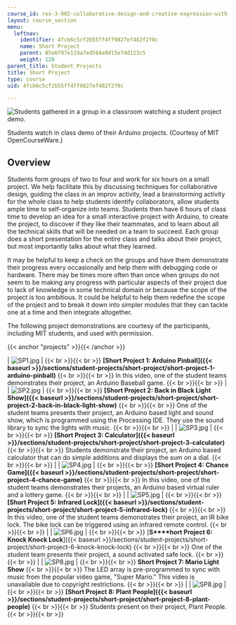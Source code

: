 ```yaml
---
course_id: res-3-002-collaborative-design-and-creative-expression-with-arduino-microcontrollers-january-iap-2017
layout: course_section
menu:
  leftnav:
    identifier: 4fcb6c5cf2b55ff4ff9827ef482f2f0c
    name: Short Project
    parent: 85e6f97e119a7ed584a9d15e7dd123c5
    weight: 120
parent_title: Student Projects
title: Short Project
type: course
uid: 4fcb6c5cf2b55ff4ff9827ef482f2f0c

---
```


![Students gathered in a group in a classroom watching a student project demo.](/coursemedia/res-3-002-collaborative-design-and-creative-expression-with-arduino-microcontrollers-january-iap-2017/77f9f0105243c1a90309c9151b6403c6_ArduinoShortProject.jpg)  

Students watch in class demo of their Arduino projects. (Courtesy of MIT OpenCourseWare.)

Overview
--------

Students form groups of two to four and work for six hours on a small project. We help facilitate this by discussing techniques for collaborative design, guiding the class in an improv activity, lead a brainstorming activity for the whole class to help students identify collaborators, allow students ample time to self-organize into teams. Students then have 6 hours of class time to develop an idea for a small interactive project with Arduino, to create the project, to discover if they like their teammates, and to learn about all the technical skills that will be needed on a team to succeed. Each group does a short presentation for the entire class and talks about their project, but most importantly talks about what they learned.

It may be helpful to keep a check on the groups and have them demonstrate their progress every occasionally and help them with debugging code or hardware. There may be times more often than once when groups do not seem to be making any progress with particular aspects of their project due to lack of knowledge in some technical domain or because the scope of the project is too ambitious. It could be helpful to help them redefine the scope of the project and to break it down into simpler modules that they can tackle one at a time and then integrate altogether.

The following project demonstrations are courtesy of the participants, including MIT students, and used with permission.

{{< anchor "projects" >}}{{< /anchor >}}

| ![SP1.jpg](/coursemedia/res-3-002-collaborative-design-and-creative-expression-with-arduino-microcontrollers-january-iap-2017/65da1e0f4600f611fa0e8f74c21291b3_SP1.jpg) |  {{< br >}}{{< br >}} ﻿**[Short Project 1: Arduino Pinball]({{< baseurl >}}/sections/student-projects/short-project/short-project-1-arduino-pinball)** {{< br >}}{{< br >}} In this video, one of the student teams demonstrates their project, an Arduino Baseball game.   {{< br >}}{{< br >}}  |
| ![SP2.jpg](/coursemedia/res-3-002-collaborative-design-and-creative-expression-with-arduino-microcontrollers-january-iap-2017/d0b8e855e4e30e53ac86d76b5edca16d_SP2.jpg) |  {{< br >}}{{< br >}} ﻿**[Short Project 2: Back in Black Light Show]({{< baseurl >}}/sections/student-projects/short-project/short-project-2-back-in-black-light-show)** {{< br >}}{{< br >}} One of the student teams presents their project, an Arduino based light and sound show, which is programmed using the Processing IDE. They use the sound library to sync the lights with music.   {{< br >}}{{< br >}}  |
| ![SP3.jpg](/coursemedia/res-3-002-collaborative-design-and-creative-expression-with-arduino-microcontrollers-january-iap-2017/fc8ebdfa41caac3c41f70dcf1ec5e91a_SP3.jpg) |  {{< br >}}{{< br >}}  **[Short Project 3: Calculator]({{< baseurl >}}/sections/student-projects/short-project/short-project-3-calculator)** {{< br >}}{{< br >}} Students demonstrate their project, an Arduino based calculator that can do simple additions and displays the sum on a dial.   {{< br >}}{{< br >}}  |
| ![SP4.jpg](/coursemedia/res-3-002-collaborative-design-and-creative-expression-with-arduino-microcontrollers-january-iap-2017/8834ec6395026a27cf6c4bc425c51e18_SP4.jpg) |  {{< br >}}{{< br >}} ﻿**[Short Project 4: Chance Game]({{< baseurl >}}/sections/student-projects/short-project/short-project-4-chance-game)** {{< br >}}{{< br >}} In this video, one of the student teams demonstrates their projects, an Arduino based virtual ruler and a lottery game.   {{< br >}}{{< br >}}  |
| ![SP5.jpg](/coursemedia/res-3-002-collaborative-design-and-creative-expression-with-arduino-microcontrollers-january-iap-2017/1f4c9ba24d7e4a2588aa9ec8769ba7e9_SP5.jpg) |  {{< br >}}{{< br >}} ﻿**[Short Project 5: Infrared Lock]({{< baseurl >}}/sections/student-projects/short-project/short-project-5-infrared-lock)** {{< br >}}{{< br >}} In this video, one of the student teams demonstrates their project, an IR bike lock. The bike lock can be triggered using an infrared remote control.   {{< br >}}{{< br >}}  |
| ![SP6.jpg](/coursemedia/res-3-002-collaborative-design-and-creative-expression-with-arduino-microcontrollers-january-iap-2017/d3840da69838450597af19976e110eac_SP6.jpg) |  {{< br >}}{{< br >}} ﻿[**S****hort Project 6: Knock Knock Lock**]({{< baseurl >}}/sections/student-projects/short-project/short-project-6-knock-knock-lock) {{< br >}}{{< br >}} One of the student team presents their project, a sound activated safe lock.   {{< br >}}{{< br >}}  |
| ![SP8.jpg](/coursemedia/res-3-002-collaborative-design-and-creative-expression-with-arduino-microcontrollers-january-iap-2017/fddba617ac9fbf60728e736b95525f6e_SP8.jpg) |  {{< br >}}{{< br >}} ﻿**Short Project 7: Mario Light Show** {{< br >}}{{< br >}} The LED array is pre-programmed to sync with music from the popular video game, "Super Mario." This video is unavailable due to copyright restrictions.   {{< br >}}{{< br >}}  |
| ![SP8.jpg](/coursemedia/res-3-002-collaborative-design-and-creative-expression-with-arduino-microcontrollers-january-iap-2017/fddba617ac9fbf60728e736b95525f6e_SP8.jpg) |  {{< br >}}{{< br >}} ﻿**[Short Project 8: Plant People]({{< baseurl >}}/sections/student-projects/short-project/short-project-8-plant-people)** {{< br >}}{{< br >}} Students present on their project, Plant People.   {{< br >}}{{< br >}}